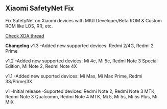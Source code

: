 ## Xiaomi SafetyNet Fix
Fix SafetyNet on Xiaomi devices with MIUI Developer/Beta ROM & Custom ROM like LOS, RR, etc.

[Check XDA thread](https://forum.xda-developers.com/apps/magisk/xiaomi-safetynet-fix-t3600431)

**Changelog**
v1.3
-Added new supported devices: Redmi 2/4G, Redmi 2 Prime

v1.2
-Added new supported devices: Mi 4c, Mi 5c, Redmi Note 3 Special Edition, Mi Note 2, Redmi Note 4X

v1.1
-Added new suported devices: Mi Max, Mi Max Prime, Redmi 3S/Prime/3X

v1
-Initial release
-Suported devices: Redmi Note 2, Redmi Note 3 MTK, Redmi Note 3 Qualcomm, Redmi Note 4 MTK, Mi 5, Mi 5s, Mi 5s Plus, Mi MIX
